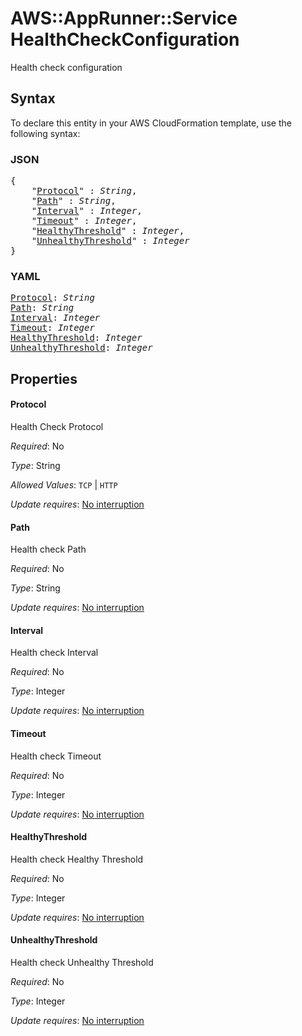 # AWS::AppRunner::Service HealthCheckConfiguration

Health check configuration

## Syntax

To declare this entity in your AWS CloudFormation template, use the following syntax:

### JSON

<pre>
{
    "<a href="#protocol" title="Protocol">Protocol</a>" : <i>String</i>,
    "<a href="#path" title="Path">Path</a>" : <i>String</i>,
    "<a href="#interval" title="Interval">Interval</a>" : <i>Integer</i>,
    "<a href="#timeout" title="Timeout">Timeout</a>" : <i>Integer</i>,
    "<a href="#healthythreshold" title="HealthyThreshold">HealthyThreshold</a>" : <i>Integer</i>,
    "<a href="#unhealthythreshold" title="UnhealthyThreshold">UnhealthyThreshold</a>" : <i>Integer</i>
}
</pre>

### YAML

<pre>
<a href="#protocol" title="Protocol">Protocol</a>: <i>String</i>
<a href="#path" title="Path">Path</a>: <i>String</i>
<a href="#interval" title="Interval">Interval</a>: <i>Integer</i>
<a href="#timeout" title="Timeout">Timeout</a>: <i>Integer</i>
<a href="#healthythreshold" title="HealthyThreshold">HealthyThreshold</a>: <i>Integer</i>
<a href="#unhealthythreshold" title="UnhealthyThreshold">UnhealthyThreshold</a>: <i>Integer</i>
</pre>

## Properties

#### Protocol

Health Check Protocol

_Required_: No

_Type_: String

_Allowed Values_: <code>TCP</code> | <code>HTTP</code>

_Update requires_: [No interruption](https://docs.aws.amazon.com/AWSCloudFormation/latest/UserGuide/using-cfn-updating-stacks-update-behaviors.html#update-no-interrupt)

#### Path

Health check Path

_Required_: No

_Type_: String

_Update requires_: [No interruption](https://docs.aws.amazon.com/AWSCloudFormation/latest/UserGuide/using-cfn-updating-stacks-update-behaviors.html#update-no-interrupt)

#### Interval

Health check Interval

_Required_: No

_Type_: Integer

_Update requires_: [No interruption](https://docs.aws.amazon.com/AWSCloudFormation/latest/UserGuide/using-cfn-updating-stacks-update-behaviors.html#update-no-interrupt)

#### Timeout

Health check Timeout

_Required_: No

_Type_: Integer

_Update requires_: [No interruption](https://docs.aws.amazon.com/AWSCloudFormation/latest/UserGuide/using-cfn-updating-stacks-update-behaviors.html#update-no-interrupt)

#### HealthyThreshold

Health check Healthy Threshold

_Required_: No

_Type_: Integer

_Update requires_: [No interruption](https://docs.aws.amazon.com/AWSCloudFormation/latest/UserGuide/using-cfn-updating-stacks-update-behaviors.html#update-no-interrupt)

#### UnhealthyThreshold

Health check Unhealthy Threshold

_Required_: No

_Type_: Integer

_Update requires_: [No interruption](https://docs.aws.amazon.com/AWSCloudFormation/latest/UserGuide/using-cfn-updating-stacks-update-behaviors.html#update-no-interrupt)
